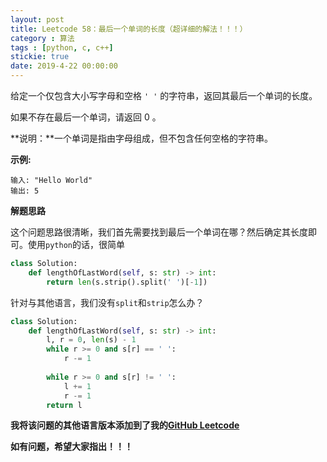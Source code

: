 ```yaml
---
layout: post
title: Leetcode 58：最后一个单词的长度（超详细的解法！！！）
category : 算法
tags : [python, c, c++]
stickie: true
date: 2019-4-22 00:00:00
---
```


给定一个仅包含大小写字母和空格 `' '` 的字符串，返回其最后一个单词的长度。

如果不存在最后一个单词，请返回 0 。

**说明：**一个单词是指由字母组成，但不包含任何空格的字符串。

**示例:**

```
输入: "Hello World"
输出: 5
```

**解题思路**

这个问题思路很清晰，我们首先需要找到最后一个单词在哪？然后确定其长度即可。使用`python`的话，很简单

```python
class Solution:
    def lengthOfLastWord(self, s: str) -> int:
        return len(s.strip().split(' ')[-1])
```

针对与其他语言，我们没有`split`和`strip`怎么办？

```python
class Solution:
    def lengthOfLastWord(self, s: str) -> int:
        l, r = 0, len(s) - 1
        while r >= 0 and s[r] == ' ':
            r -= 1
        
        while r >= 0 and s[r] != ' ':
            l += 1
            r -= 1
        return l
```

**我将该问题的其他语言版本添加到了我的[GitHub Leetcode](https://github.com/luliyucoordinate/Leetcode)**

**如有问题，希望大家指出！！！**